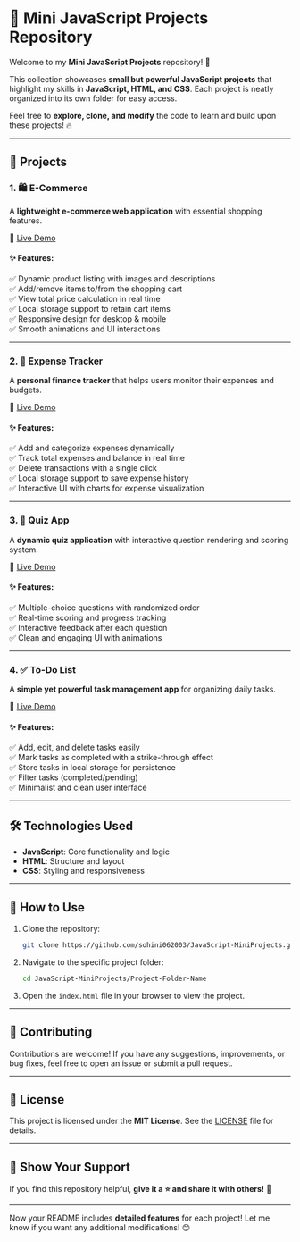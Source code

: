 
# 🚀 Mini JavaScript Projects Repository  

Welcome to my **Mini JavaScript Projects** repository! 🚀  

This collection showcases **small but powerful JavaScript projects** that highlight my skills in **JavaScript, HTML, and CSS**. Each project is neatly organized into its own folder for easy access.  

Feel free to **explore, clone, and modify** the code to learn and build upon these projects! 🔥  

---

## 📂 Projects  

### 1. 🛍 **E-Commerce**  
A **lightweight e-commerce web application** with essential shopping features.  

📁 [Live Demo](https://sohini062003.github.io/JavaScript-MiniProjects/E-Commerce/)  

#### ✨ Features:  
✅ Dynamic product listing with images and descriptions  
✅ Add/remove items to/from the shopping cart  
✅ View total price calculation in real time  
✅ Local storage support to retain cart items  
✅ Responsive design for desktop & mobile  
✅ Smooth animations and UI interactions  

---

### 2. 💸 **Expense Tracker**  
A **personal finance tracker** that helps users monitor their expenses and budgets.  

📁 [Live Demo](https://sohini062003.github.io/JavaScript-MiniProjects/Expense_Tracker/)  

#### ✨ Features:  
✅ Add and categorize expenses dynamically  
✅ Track total expenses and balance in real time  
✅ Delete transactions with a single click  
✅ Local storage support to save expense history  
✅ Interactive UI with charts for expense visualization  

---

### 3. 🧠 **Quiz App**  
A **dynamic quiz application** with interactive question rendering and scoring system.  

📁 [Live Demo](https://sohini062003.github.io/JavaScript-MiniProjects/Quiz_App/)  

#### ✨ Features:  
✅ Multiple-choice questions with randomized order  
✅ Real-time scoring and progress tracking  
✅ Interactive feedback after each question  
✅ Clean and engaging UI with animations  

---

### 4. ✅ **To-Do List**  
A **simple yet powerful task management app** for organizing daily tasks.  

📁 [Live Demo](https://sohini062003.github.io/JavaScript-MiniProjects/To-Do_List/)  

#### ✨ Features:  
✅ Add, edit, and delete tasks easily  
✅ Mark tasks as completed with a strike-through effect  
✅ Store tasks in local storage for persistence  
✅ Filter tasks (completed/pending)  
✅ Minimalist and clean user interface  

---

## 🛠 Technologies Used  

- **JavaScript**: Core functionality and logic  
- **HTML**: Structure and layout  
- **CSS**: Styling and responsiveness  

---

## 🚀 How to Use  

1. Clone the repository:  
   ```bash
   git clone https://github.com/sohini062003/JavaScript-MiniProjects.git
   ```  
2. Navigate to the specific project folder:  
   ```bash
   cd JavaScript-MiniProjects/Project-Folder-Name
   ```  
3. Open the `index.html` file in your browser to view the project.  

---

## 🤝 Contributing  

Contributions are welcome! If you have any suggestions, improvements, or bug fixes, feel free to open an issue or submit a pull request.  

---

## 📄 License  

This project is licensed under the **MIT License**. See the [LICENSE](./LICENSE) file for details.  

---

## 🌟 Show Your Support  

If you find this repository helpful, **give it a ⭐ and share it with others!** 🚀  

---

Now your README includes **detailed features** for each project! Let me know if you want any additional modifications! 😊

